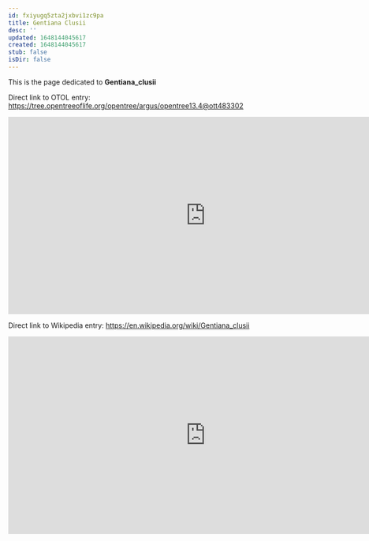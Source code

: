 ```yaml
---
id: fxiyugq5zta2jxbvi1zc9pa
title: Gentiana Clusii
desc: ''
updated: 1648144045617
created: 1648144045617
stub: false
isDir: false
---
```

This is the page dedicated to **Gentiana_clusii**


Direct link to OTOL entry: https://tree.opentreeoflife.org/opentree/argus/opentree13.4@ott483302



<html>
    <body>
    <iframe src="https://tree.opentreeoflife.org/opentree/argus/opentree13.4@ott483302"
    width="800" height="400" frameborder="0" allowfullscreen> </iframe>
    </body>
</html>
    


Direct link to Wikipedia entry: https://en.wikipedia.org/wiki/Gentiana_clusii



<html>
    <body>
    <iframe src="https://en.wikipedia.org/wiki/Gentiana_clusii"
    width="800" height="400" frameborder="0" allowfullscreen> </iframe>
    </body>
</html>
    
